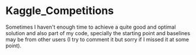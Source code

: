 # Kaggle_Competitions

Sometimes I haven't enough time to achieve a quite good and optimal solution and also part of my code, specially the starting point and baselines may be from other users (I try to comment it but sorry if I missed it at some point).
